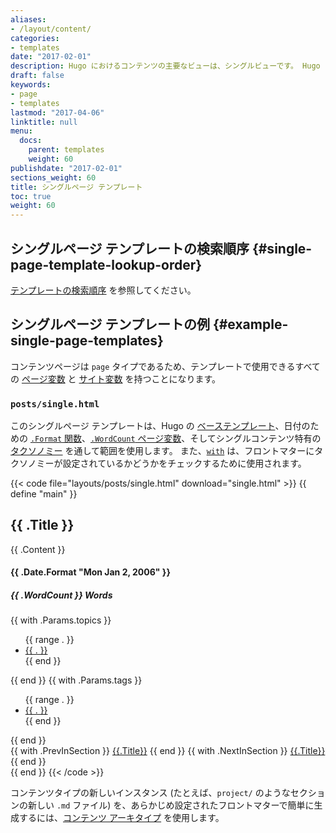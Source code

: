 ```yaml
---
aliases:
- /layout/content/
categories:
- templates
date: "2017-02-01"
description: Hugo におけるコンテンツの主要なビューは、シングルビューです。 Hugo は提供されたすべての Markdown ファイルを、対応する単一のテンプレートでレンダリングします。
draft: false
keywords:
- page
- templates
lastmod: "2017-04-06"
linktitle: null
menu:
  docs:
    parent: templates
    weight: 60
publishdate: "2017-02-01"
sections_weight: 60
title: シングルページ テンプレート
toc: true
weight: 60
---
```


## シングルページ テンプレートの検索順序 {#single-page-template-lookup-order}

[テンプレートの検索順序](/templates/lookup-order/) を参照してください。

## シングルページ テンプレートの例 {#example-single-page-templates}

コンテンツページは `page` タイプであるため、テンプレートで使用できるすべての [ページ変数][pagevars] と [サイト変数][site variables] を持つことになります。

### `posts/single.html`

このシングルページ テンプレートは、Hugo の [ベーステンプレート][base templates]、日付のための [`.Format` 関数][`.Format` function]、[`.WordCount` ページ変数][pagevars]、そしてシングルコンテンツ特有の [タクソノミー][pagetaxonomy] を通して範囲を使用します。 また、[`with`][] は、フロントマターにタクソノミーが設定されているかどうかをチェックするために使用されます。

{{< code file="layouts/posts/single.html" download="single.html" >}}
{{ define "main" }}
<section id="main">
  <h1 id="title">{{ .Title }}</h1>
  <div>
        <article id="content">
           {{ .Content }}
        </article>
  </div>
</section>
<aside id="meta">
    <div>
    <section>
      <h4 id="date"> {{ .Date.Format "Mon Jan 2, 2006" }} </h4>
      <h5 id="wordcount"> {{ .WordCount }} Words </h5>
    </section>
    {{ with .Params.topics }}
    <ul id="topics">
      {{ range . }}
        <li><a href="{{ "topics" | absURL}}{{ . | urlize }}">{{ . }}</a> </li>
      {{ end }}
    </ul>
    {{ end }}
    {{ with .Params.tags }}
    <ul id="tags">
      {{ range . }}
        <li> <a href="{{ "tags" | absURL }}{{ . | urlize }}">{{ . }}</a> </li>
      {{ end }}
    </ul>
    {{ end }}
    </div>
    <div>
        {{ with .PrevInSection }}
          <a class="previous" href="{{.Permalink}}"> {{.Title}}</a>
        {{ end }}
        {{ with .NextInSection }}
          <a class="next" href="{{.Permalink}}"> {{.Title}}</a>
        {{ end }}
    </div>
</aside>
{{ end }}
{{< /code >}}

コンテンツタイプの新しいインスタンス (たとえば、`project/` のようなセクションの新しい `.md` ファイル) を、あらかじめ設定されたフロントマターで簡単に生成するには、[コンテンツ アーキタイプ][archetypes] を使用します。

[archetypes]: /content-management/archetypes/
[base templates]: /templates/base/
[config]: /getting-started/configuration/
[content type]: /content-management/types/
[directory structure]: /getting-started/directory-structure/
[dry]: https://en.wikipedia.org/wiki/Don%27t_repeat_yourself
[`.Format` function]: /functions/format/
[front matter]: /content-management/front-matter/
[pagetaxonomy]: /templates/taxonomy-templates/#display-a-single-piece-of-contents-taxonomies
[pagevars]: /variables/page/
[partials]: /templates/partials/
[section]: /content-management/sections/
[site variables]: /variables/site/
[spf13]: https://spf13.com/
[`with`]: /functions/with/
